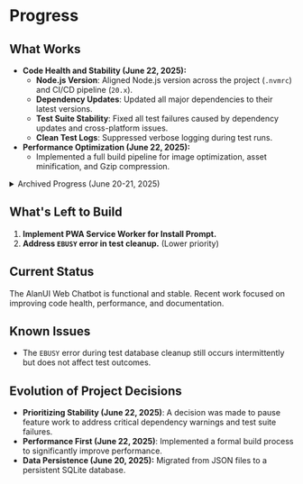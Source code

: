 <!-- Alan UI - progress.md | 22nd June 2025, WJW -->

# Progress

## What Works

- **Code Health and Stability (June 22, 2025):**
    - **Node.js Version**: Aligned Node.js version across the project (`.nvmrc`) and CI/CD pipeline (`20.x`).
    - **Dependency Updates**: Updated all major dependencies to their latest versions.
    - **Test Suite Stability**: Fixed all test failures caused by dependency updates and cross-platform issues.
    - **Clean Test Logs**: Suppressed verbose logging during test runs.
- **Performance Optimization (June 22, 2025):**
    - Implemented a full build pipeline for image optimization, asset minification, and Gzip compression.

<details>
<summary>Archived Progress (June 20-21, 2025)</summary>

- **CI/CD Pipeline (June 21, 2025):**
    - The CI/CD pipeline is fully functional and includes an automated build step.
- **Server Refactor & Data Persistence (June 20, 2025):**
    - The server is modular, and data is stored in a persistent SQLite database.
- **And much more...** (See previous file versions for full details on security, accessibility, testing, etc.)

</details>

## What's Left to Build
1.  **Implement PWA Service Worker for Install Prompt.**
2.  **Address `EBUSY` error in test cleanup.** (Lower priority)

## Current Status
The AlanUI Web Chatbot is functional and stable. Recent work focused on improving code health, performance, and documentation.

## Known Issues
- The `EBUSY` error during test database cleanup still occurs intermittently but does not affect test outcomes.

## Evolution of Project Decisions
- **Prioritizing Stability (June 22, 2025)**: A decision was made to pause feature work to address critical dependency warnings and test suite failures.
- **Performance First (June 22, 2025)**: Implemented a formal build process to significantly improve performance.
- **Data Persistence (June 20, 2025):** Migrated from JSON files to a persistent SQLite database.
